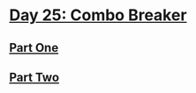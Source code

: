 # [Day 25: Combo Breaker](https://adventofcode.com/2020/day/25)

## [Part One](https://adventofcode.com/2020/day/25#part1)

## [Part Two](https://adventofcode.com/2020/day/25#part2)

